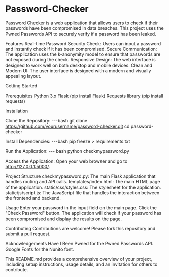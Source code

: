 # Password-Checker
Password Checker is a web application that allows users to check if their passwords have been compromised in data breaches. This project uses the Pwned Passwords API to securely verify if a password has been leaked.

Features
Real-time Password Security Check: Users can input a password and instantly check if it has been compromised.
Secure Communication: The application uses the k-anonymity model to ensure that passwords are not exposed during the check.
Responsive Design: The web interface is designed to work well on both desktop and mobile devices.
Clean and Modern UI: The user interface is designed with a modern and visually appealing layout.

Getting Started

Prerequisites
Python 3.x
Flask (pip install Flask)
Requests library (pip install requests)

Installation

Clone the Repository:
---bash 
git clone https://github.com/yourusername/password-checker.git
cd password-checker

Install Dependencies:
---bash pip freeze > requirements.txt

Run the Application:
--- bash
python checkmypassword.py

Access the Application:
Open your web browser and go to http://127.0.0.1:5000/.

Project Structure
checkmypassword.py: The main Flask application that handles routing and API calls.
templates/index.html: The main HTML page of the application.
static/css/styles.css: The stylesheet for the application.
static/js/script.js: The JavaScript file that handles the interaction between the frontend and backend.

Usage
Enter your password in the input field on the main page.
Click the "Check Password" button.
The application will check if your password has been compromised and display the results on the page.

Contributing
Contributions are welcome! Please fork this repository and submit a pull request.

Acknowledgements
Have I Been Pwned for the Pwned Passwords API.
Google Fonts for the Nunito font.

This README.md provides a comprehensive overview of your project, including setup instructions, usage details, and an invitation for others to contribute.

